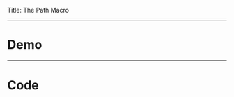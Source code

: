 Title: The Path Macro

-----

# Demo

<div id="demo-area"></div>

-----

# Code

<script src="http://gist-it.sudarmuthu.com/http://github.com/homizu/js-macro/blob/kw-examples/ex-js/macro-examples/kw/let/let.js"></script>

<script src="http://ajax.googleapis.com/ajax/libs/jquery/1.5/jquery.min.js"></script>
<script src="converted/path-expanded.js"></script>
